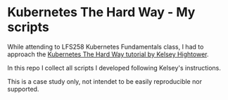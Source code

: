 # Kubernetes The Hard Way - My scripts

While attending to LFS258 Kubernetes Fundamentals class, I had to approach the [Kubernetes The Hard Way tutorial by Kelsey Hightower](https://github.com/kelseyhightower/kubernetes-the-hard-way).

In this repo I collect all scripts I developed following Kelsey's instructions.

This is a case study only, not intendet to be easily reproducible nor supported. 
